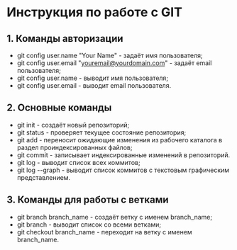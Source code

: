 # Инструкция по работе с GIT
## 1. Команды авторизации
* git config user.name "Your Name" - задаёт имя пользователя;
* git config user.email "youremail@yourdomain.com" - задаёт email пользователя;
* git config user.name - выводит имя пользователя;
* git config user.email - выводит email пользователя.
## 2. Основные команды
* git init - создаёт новый репозиторий;
* git status - проверяет текущее состояние репозитория;
* git add - переносит ожидающие изменения из рабочего каталога в раздел проиндексированных файлов;
* git commit - записывает индексированные изменений в репозиторий.
* git log - выводит список всех коммитов;
* git log --graph - выводит список коммитов с текстовым графическим представлением.
## 3. Команды для работы с ветками
* git branch branch_name - создаёт ветку с именем branch_name;
* git branch - выводит список со всеми ветками;
* git checkout branch_name - переходит на ветку с именем branch_name.